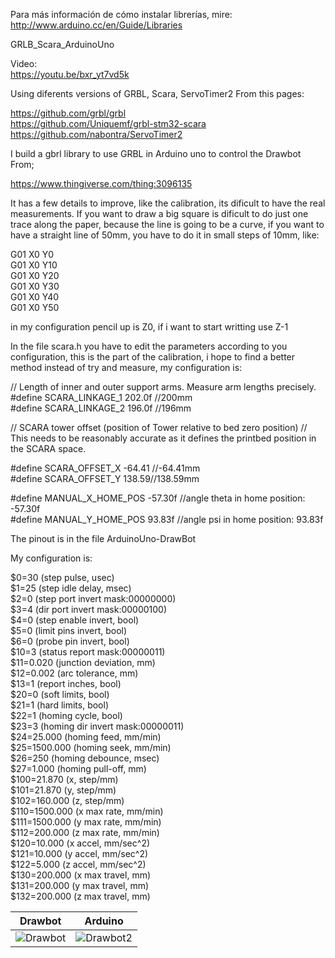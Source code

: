 Para más información de cómo instalar librerías, mire: http://www.arduino.cc/en/Guide/Libraries

GRLB_Scara_ArduinoUno

Video:  
https://youtu.be/bxr_yt7vd5k

Using diferents versions of GRBL, Scara, ServoTimer2 From this pages:

https://github.com/grbl/grbl  
https://github.com/Uniquemf/grbl-stm32-scara  
https://github.com/nabontra/ServoTimer2  

I build a gbrl library to use GRBL in Arduino uno to control the Drawbot From;

https://www.thingiverse.com/thing:3096135

It has a few details to improve, like the calibration, its dificult to have the real measurements.
If you want to draw a big square is dificult to do just one trace along the paper, because the line is going to be a curve, if you want to have a straight line of 50mm, you have to do it in small steps of 10mm, like:

G01 X0 Y0  
G01 X0 Y10  
G01 X0 Y20  
G01 X0 Y30  
G01 X0 Y40  
G01 X0 Y50  

in my configuration pencil up is Z0, if i want to start writting use Z-1

In the file scara.h you have to edit the parameters according to you configuration, this is the part of the calibration, i hope to find a better method instead of try and measure, my configuration is:

// Length of inner and outer support arms. Measure arm lengths precisely.
#define SCARA_LINKAGE_1 202.0f //200mm  
#define SCARA_LINKAGE_2 196.0f //196mm

// SCARA tower offset (position of Tower relative to bed zero position)
// This needs to be reasonably accurate as it defines the printbed position in the SCARA space.

#define SCARA_OFFSET_X -64.41 //-64.41mm  
#define SCARA_OFFSET_Y 138.59//138.59mm	

#define MANUAL_X_HOME_POS -57.30f //angle theta in home position: -57.30f  
#define MANUAL_Y_HOME_POS 93.83f //angle psi in home position: 93.83f

The pinout is in the file ArduinoUno-DrawBot

My configuration is:

$0=30 (step pulse, usec)  
$1=25 (step idle delay, msec)  
$2=0 (step port invert mask:00000000)  
$3=4 (dir port invert mask:00000100)  
$4=0 (step enable invert, bool)  
$5=0 (limit pins invert, bool)  
$6=0 (probe pin invert, bool)  
$10=3 (status report mask:00000011)  
$11=0.020 (junction deviation, mm)  
$12=0.002 (arc tolerance, mm)  
$13=1 (report inches, bool)  
$20=0 (soft limits, bool)  
$21=1 (hard limits, bool)  
$22=1 (homing cycle, bool)  
$23=3 (homing dir invert mask:00000011)  
$24=25.000 (homing feed, mm/min)  
$25=1500.000 (homing seek, mm/min)  
$26=250 (homing debounce, msec)  
$27=1.000 (homing pull-off, mm)  
$100=21.870 (x, step/mm)  
$101=21.870 (y, step/mm)  
$102=160.000 (z, step/mm)  
$110=1500.000 (x max rate, mm/min)  
$111=1500.000 (y max rate, mm/min)  
$112=200.000 (z max rate, mm/min)  
$120=10.000 (x accel, mm/sec^2)  
$121=10.000 (y accel, mm/sec^2)  
$122=5.000 (z accel, mm/sec^2)  
$130=200.000 (x max travel, mm)  
$131=200.000 (y max travel, mm)  
$132=200.000 (z max travel, mm)  

Drawbot                    |  Arduino
:-------------------------:|:-------------------------:
![Drawbot](https://github.com/criscol64/DrawBot/blob/main/Drawbot1.JPG) | ![Drawbot2](https://github.com/criscol64/DrawBot/blob/main/Drawbot2.JPG)
